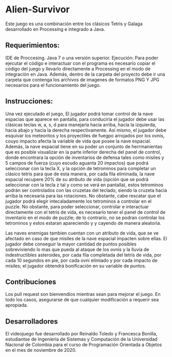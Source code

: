 # Alien-Survivor
Este juego es una combinación entre los clásicos Tetris y Galaga desarrollado en Processing e integrado a Java.

## Requerimientos:
IDE de Proccesing.
Java 7 o una versión superior.
Ejecución:
Para poder ejecutar el código e interactuar con el programa es necesario copiar el código del juego y llevarlo directamente a Processing en el modo de integración en Java. Además, dentro de la carpeta del proyecto debe ir una carpeta que contenga los archivos de imagenes de formatos PNG Y JPG necesarios para el funcionamiento del juego.

## Instrucciones:
Una vez ejecutado el juego, El jugador podrá tomar control de la nave espacias que aparece en pantalla, para conducirla el jugador debe usar las clásicas teclas w, a, s, d para manejarla hacia arriba, hacia la izquierda, hacia abajo y hacia la derecha respectivamente. Así mismo, el jugador debe esquivar los meteoritos y los proyectiles de fuegpo arrojados por los ovnis, couyo impacto afecta la variable de vida que posee la nave espacial. Además, la nave espacial tiene en su poder un conjunto de herrmanientas que es posible visualizar en la parte inferior derecha del panel de control, donde encontrara la opción de inventarios de defensa tales como misiles y 5 campos de fuerza (cuyo escudo aguanta 20 impactos) que podrá seleccionar con la tecla X, y la opción de tetrominos para completar un clásico tetris para que de esta manera, por cada fila eliminada, la nave espacial recupere 20% de su atributo de vida (opción que se podrá seleccionar con la tecla z tal y como se verá en pantalla), estos tetrominos podrán ser controlados con las cruzetas del teclado, siendo la cruzeta hacia arriba la necesaria para las rotaciones. No obstante, cabe rescatar que el jugador podrá elegir intecaladamente los tetrominos a controlar en el puzzle. No obstante, para poder seleccionar, controlar e interactuar directamente con el tetris de vida, es necesario tener el panel de control de inventario en el modo de puzzle; de lo contrario, no se podran controlar los tetrominos y estos estaran apareciendo y y cayendo de manera aleatoria.

Las naves enemigas tambien cuentan con un atributo de vida, que se ve afectado en caso de que misiles de la nave espacial impacten sobre ellas. El jugador debe conseguir la mayor cantidad de puntos posibles sobreviviendo lo mas que pueda al ataque de los ovnis y la lluvia de indestructibles asteroides, por cada fila completada del tetris de vida, por cada 10 segundos en pie, por cada ovni elimiado y por cada impacto de misiles; el jugador obtendrá bonificación en su variable de puntos.

## Contribuciones
Los pull request son bienvendios mientras sean para mejorar el juego. En todo los casos, asegurarse de que cualquier modificación a requerir sea apropiada.

## Desarrolladores
El videojuego fue desarrollado por Reinaldo Toledo y Francesca Bonilla, estudiantse de Ingeniería de Sistemas y Computación de la Universidad Nacional de Colombia para el curso de Programación Orientada a Objetos en el mes de noviembre de 2020.
